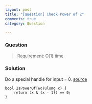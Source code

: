 ```yaml
---
layout: post
title: "[Question] Check Power of 2"
comments: true
category: Question

---
```


### Question 

> Requirement: O(1) time

### Solution

Do a special handle for input = 0. [source](http://stackoverflow.com/a/600306)

    bool IsPowerOfTwo(ulong x) {
        return (x & (x - 1)) == 0;
    }
